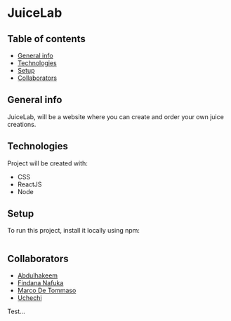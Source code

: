# JuiceLab


## Table of contents

- [General info](#general-info)
- [Technologies](#technologies)
- [Setup](#setup)
- [Collaborators](#collaborators)

## General info

JuiceLab, will be a website where you can create and order your own juice creations.

## Technologies

Project will be created with:

- CSS
- ReactJS
- Node

## Setup

To run this project, install it locally using npm:

```

```

## Collaborators

- [Abdulhakeem](https://github.com/Abdulhakeem92)
- [Findana Nafuka](https://github.com/Findana)
- [Marco De Tommaso](https://github.com/Deto-Marco)
- [Uchechi](https://github.com/Uche-XE)

Test...
